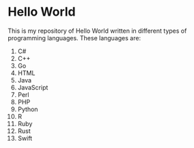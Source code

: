 # Hello World

This is my repository of Hello World written in different types of programming languages. These languages are:
1. C#
2. C++
3. Go
4. HTML
5. Java
6. JavaScript
7. Perl
8. PHP
9. Python
10. R
11. Ruby
12. Rust
13. Swift
